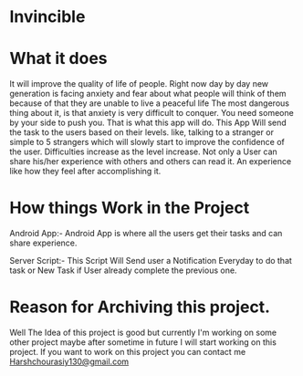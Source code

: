 # Invincible 

# What it does
It will improve the quality of life of people. Right now day by day new generation is facing anxiety and fear about what people will think of them because of that they are unable to live a peaceful life The most dangerous thing about it, is that anxiety is very difficult to conquer. You need someone by your side to push you. That is what this app will do. This App Will send the task to the users based on their levels. like, talking to a stranger or simple to 5 strangers which will slowly start to improve the confidence of the user. Difficulties increase as the level increase. Not only a User can share his/her experience with others and others can read it. An experience like how they feel after accomplishing it.

# How things Work in the Project
Android App:- Android App is where all the users get their tasks and can share experience.

Server Script:- This Script Will Send user a Notification Everyday to do that task or New Task if User already complete the previous one.

# Reason for Archiving this project.
Well The Idea of this project is good but currently I'm working on some other project maybe after sometime in future I will start working on this project. If you want to work on this project you can contact me Harshchourasiy130@gmail.com 
